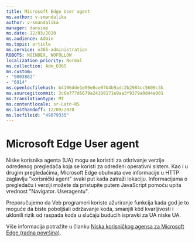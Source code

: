 ```yaml
---
title: Microsoft Edge User agent
ms.author: v-smandalika
author: v-smandalika
manager: dansimp
ms.date: 12/03/2020
ms.audience: Admin
ms.topic: article
ms.service: o365-administration
ROBOTS: NOINDEX, NOFOLLOW
localization_priority: Normal
ms.collection: Adm_O365
ms.custom:
- "9003862"
- "6914"
ms.openlocfilehash: b4106dde1e09e0ce07b4b9adc2b2984cc5609c3b
ms.sourcegitcommit: 3c6e777d6679a24108171e9aa3f9379a8d44e001
ms.translationtype: MT
ms.contentlocale: sr-Latn-RS
ms.lasthandoff: 12/09/2020
ms.locfileid: "49679335"
---
```

# <a name="microsoft-edge-user-agent-string-desktop"></a>Microsoft Edge User agent

Niske korisnika agenta (UA) mogu se koristiti za otkrivanje verzije određenog pregledača koja se koristi za određeni operativni sistem. Kao i u drugim pregledačima, Microsoft Edge obuhvata ove informacije u HTTP zaglavlju "korisnički agent" svaki put kada zatraži lokaciju. Informacijama o pregledaču i verziji možete da pristupite putem JavaScript pomoću upita vrednost "Navigator. Useragentu".

Preporučujemo da Veb programeri koriste ažuriranje funkcija kada god je to moguće da biste poboljšali održavanje koda, smanjili kôd kvarljivosti i uklonili rizik od raspada koda u slučaju budućih ispravki za UA niske UA.

Više informacija potražite u članku [Niska korisničkog agensa za Microsoft Edge (radna površina)](https://docs.microsoft.com/microsoft-edge/web-platform/user-agent-string).
